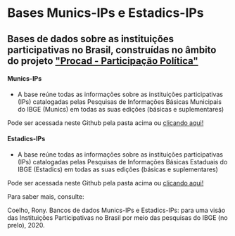 # Bases Munics-IPs e Estadics-IPs

## Bases de dados sobre as instituições participativas no Brasil, construídas no âmbito do projeto ["Procad - Participação Política"](https://participacaopolitica.cfh.ufsc.br/)

#### Munics-IPs

- A base reúne todas as informações sobre as instituições participativas (IPs) catalogadas pelas Pesquisas de Informações Básicas Municipais do IBGE (Munics) em todas as suas edições (básicas e suplementares)

Pode ser acessada neste Github pela pasta acima ou [clicando aqui!](https://github.com/ronycoelho/Bases-Munics-IPs-e-Estadics-IPs/tree/master/munics_ips)

#### Estadics-IPs

- A base reúne todas as informações sobre as instituições participativas (IPs) catalogadas pelas Pesquisas de Informações Básicas Estaduais do IBGE (Estadics) em todas as suas edições (básicas e suplementares)

Pode ser acessada neste Github pela pasta acima ou [clicando aqui!](https://github.com/ronycoelho/Bases-Munics-IPs-e-Estadics-IPs/tree/master/estadics_ips)

Para saber mais, consulte:

Coelho, Rony. Bancos de dados Munics-IPs e Estadics-IPs: para uma visão das Instituições Participativas no Brasil por meio das pesquisas do IBGE (no prelo), 2020.

